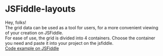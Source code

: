 # JSFiddle-layouts

Hey, folks!  
The grid data can be used as a tool for users, for a more convenient viewing of your creation on JSFiddle.  
For ease of use, the grid is divided into 4 containers. Choose the container you need and paste it into your project on the jsfiddle.  
[Code example on JSFiddle][id1]

[id1]: https://jsfiddle.net/madeas/n58mb8en/ "Code example on JSFiddle"
